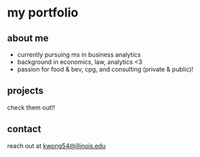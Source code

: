 # my portfolio

## about me
- currently pursuing ms in business analytics
- background in economics, law, analytics <3
- passion for food & bev, cpg, and consulting (private & public)! 

## projects
check them out!!

## contact
reach out at [kwong54@illinois.edu](mailto:kwong54@illinois.edu)